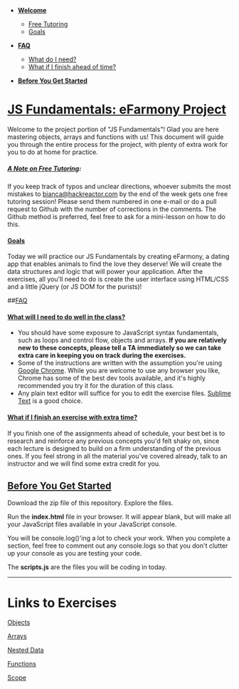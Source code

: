 - **[Welcome](#welcome)**
  - [Free Tutoring](#tutoring)
  - [Goals](#goals)

- **[FAQ](#faq)**
  - [What do I need?](#need)
  - [What if I finish ahead of time?](#finished)

- **[Before You Get Started](#getstarted)**

# [JS Fundamentals: eFarmony Project](id:welcome)

Welcome to the project portion of "JS Fundamentals"! Glad you are here mastering objects, arrays and functions with us! This document will guide you through the entire process for the project, with plenty of extra work for you to do at home for practice.

##### [A Note on Free Tutoring](id:tutoring):
If you keep track of typos and unclear directions, whoever submits the most mistakes to <bianca@hackreactor.com> by the end of the week gets one free tutoring session! Please send them numbered in one e-mail or do a pull request to Github with the number of corrections in the comments. The Github method is preferred, feel free to ask for a mini-lesson on how to do this.

#### [Goals](id:goals)
Today we will practice our JS Fundamentals by creating eFarmony, a dating app that enables animals to find the love they deserve! We will create the data structures and logic that will power your application. After the exercises, all you'll need to do is create the user interface using HTML/CSS and a little jQuery (or JS DOM for the purists)!

##[FAQ](id:faq)

#### [What will I need to do well in the class?](id:need)
- You should have some exposure to JavaScript syntax fundamentals, such as loops and control flow, objects and arrays. **If you are relatively new to these concepts, please tell a TA immediately so we can take extra care in keeping you on track during the exercises.**
- Some of the instructions are written with the assumption you're using [Google Chrome](www.google.com/chrome/). While you are welcome to use any browser you like, Chrome has some of the best dev tools available, and it's highly recommended you try it for the duration of this class.
- Any plain text editor will suffice for you to edit the exercise files. [Sublime Text](http://www.sublimetext.com/download) is a good choice.


#### [What if I finish an exercise with extra time?](id:finished)
If you finish one of the assignments ahead of schedule, your best bet is to research and reinforce any previous concepts you'd felt shaky on, since each lecture is designed to build on a firm understanding of the previous ones. If you feel strong in all the material you've covered already, talk to an instructor and we will find some extra credit for you.


## [Before You Get Started](id:getstarted)
Download the zip file of this repository. Explore the files.
 
Run the **index.html** file in your browser. It will appear blank, but will make all your JavaScript files available in your JavaScript console.

You will be console.log()'ing a lot to check your work. When you complete a section, feel free to comment out any console.logs so that you don't clutter up your console as you are testing your code.

The **scripts.js** are the files you will be coding in today.

---


Links to Exercises
=====
[Objects](https://github.com/bgando/object-exercises/)

[Arrays](https://github.com/bgando/array-exercises/)

[Nested Data](https://github.com/bgando/nested-data-exercises)

[Functions](https://github.com/bgando/function-exercises/)

[Scope](https://github.com/bgando/scope-exercises/)
